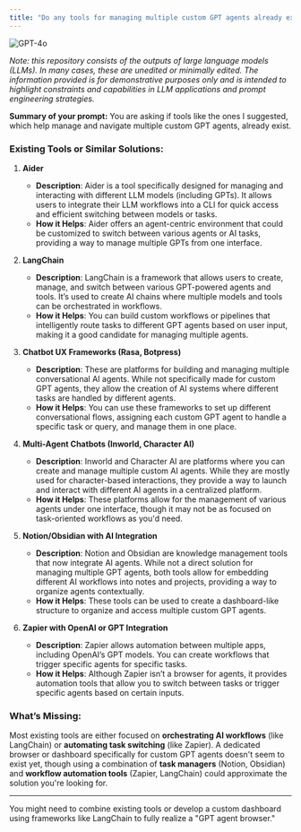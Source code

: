```yaml
---
title: "Do any tools for managing multiple custom GPT agents already exist"
---
```

![GPT-4o](https://img.shields.io/badge/GPT--4o-3333FF?style=for-the-badge&logo=openai&logoColor=white)



*Note: this repository consists of the outputs of large language models (LLMs). In many cases, these are unedited or minimally edited. The information provided is for demonstrative purposes only and is intended to highlight constraints and capabilities in LLM applications and prompt engineering strategies.*


**Summary of your prompt:** You are asking if tools like the ones I suggested, which help manage and navigate multiple custom GPT agents, already exist.

### Existing Tools or Similar Solutions:

1. **Aider**
   - **Description**: Aider is a tool specifically designed for managing and interacting with different LLM models (including GPTs). It allows users to integrate their LLM workflows into a CLI for quick access and efficient switching between models or tasks.
   - **How it Helps**: Aider offers an agent-centric environment that could be customized to switch between various agents or AI tasks, providing a way to manage multiple GPTs from one interface.

2. **LangChain**
   - **Description**: LangChain is a framework that allows users to create, manage, and switch between various GPT-powered agents and tools. It’s used to create AI chains where multiple models and tools can be orchestrated in workflows.
   - **How it Helps**: You can build custom workflows or pipelines that intelligently route tasks to different GPT agents based on user input, making it a good candidate for managing multiple agents.

3. **Chatbot UX Frameworks (Rasa, Botpress)**
   - **Description**: These are platforms for building and managing multiple conversational AI agents. While not specifically made for custom GPT agents, they allow the creation of AI systems where different tasks are handled by different agents.
   - **How it Helps**: You can use these frameworks to set up different conversational flows, assigning each custom GPT agent to handle a specific task or query, and manage them in one place.

4. **Multi-Agent Chatbots (Inworld, Character AI)**
   - **Description**: Inworld and Character AI are platforms where you can create and manage multiple custom AI agents. While they are mostly used for character-based interactions, they provide a way to launch and interact with different AI agents in a centralized platform.
   - **How it Helps**: These platforms allow for the management of various agents under one interface, though it may not be as focused on task-oriented workflows as you'd need.

5. **Notion/Obsidian with AI Integration**
   - **Description**: Notion and Obsidian are knowledge management tools that now integrate AI agents. While not a direct solution for managing multiple GPT agents, both tools allow for embedding different AI workflows into notes and projects, providing a way to organize agents contextually.
   - **How it Helps**: These tools can be used to create a dashboard-like structure to organize and access multiple custom GPT agents.

6. **Zapier with OpenAI or GPT Integration**
   - **Description**: Zapier allows automation between multiple apps, including OpenAI’s GPT models. You can create workflows that trigger specific agents for specific tasks.
   - **How it Helps**: Although Zapier isn’t a browser for agents, it provides automation tools that allow you to switch between tasks or trigger specific agents based on certain inputs.

### What’s Missing:
Most existing tools are either focused on **orchestrating AI workflows** (like LangChain) or **automating task switching** (like Zapier). A dedicated browser or dashboard specifically for custom GPT agents doesn't seem to exist yet, though using a combination of **task managers** (Notion, Obsidian) and **workflow automation tools** (Zapier, LangChain) could approximate the solution you're looking for.
****
You might need to combine existing tools or develop a custom dashboard using frameworks like LangChain to fully realize a "GPT agent browser."